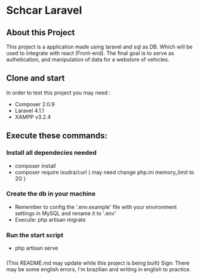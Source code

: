 # Schcar Laravel

## About this Project
This project is a application made using laravel and sql as DB. Which will be used to integrate with react (Front-end). The final goal is to serve as authetication, and manipulation of data for a webstore of vehicles.

## Clone and start
In order to test this project you may need :
- Composer 2.0.9
- Laravel 4.1.1
- XAMPP v3.2.4

## Execute these commands:

### Install all dependecies needed
- composer install
- composer require ixudra/curl ( may need change php.ini memory_limit to 2G )

### Create the db in your machine
- Remember to config the '.env.example' file with your environment settings in MySQL and rename it to '.env'
- Execute: php artisan migrate

### Run the start script
- php artisan serve
###
(This README.md may update while this project is being built)
Sign: There may be some english errors, I'm brazilian and writing in english to practice. 